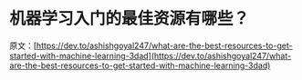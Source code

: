 # 机器学习入门的最佳资源有哪些？

原文：[https://dev.to/ashishgoyal247/what-are-the-best-resources-to-get-started-with-machine-learning-3dad](https://dev.to/ashishgoyal247/what-are-the-best-resources-to-get-started-with-machine-learning-3dad)